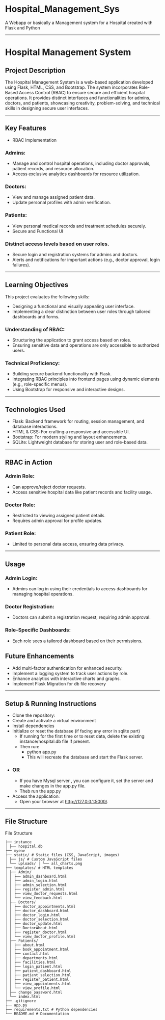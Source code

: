 # Hospital_Management_Sys
A Webapp or basically a Management system for a Hospital created with Flask and Python

---

# Hospital Management System

## Project Description

The Hospital Management System is a web-based application developed using Flask, HTML, CSS, and Bootstrap. The system incorporates Role-Based Access Control (RBAC) to ensure secure and efficient hospital operations. It provides distinct interfaces and functionalities for admins, doctors, and patients, showcasing creativity, problem-solving, and technical skills in designing secure user interfaces.

---

## Key Features

- RBAC Implementation
 ### Admins:
 - Manage and control hospital operations, including doctor approvals, patient records, and resource allocation.
 - Access exclusive analytics dashboards for resource utilization.
 ### Doctors:
 - View and manage assigned patient data.
 - Update personal profiles with admin verification.
 ### Patients:
 - View personal medical records and treatment schedules securely.
 - Secure and Functional UI
 ### Distinct access levels based on user roles.
 - Secure login and registration systems for admins and doctors.
 - Alerts and notifications for important actions (e.g., doctor approval, login failures).

---

## Learning Objectives

This project evaluates the following skills:

- Designing a functional and visually appealing user interface.
- Implementing a clear distinction between user roles through tailored dashboards and forms.
### Understanding of RBAC:

 - Structuring the application to grant access based on roles.
 - Ensuring sensitive data and operations are only accessible to authorized users.
### Technical Proficiency:

 - Building secure backend functionality with Flask.
 - Integrating RBAC principles into frontend pages using dynamic elements (e.g., role-specific menus).
 - Using Bootstrap for responsive and interactive designs.

---

## Technologies Used

- Flask: Backend framework for routing, session management, and database interactions.
- HTML & CSS: For crafting a responsive and accessible UI.
- Bootstrap: For modern styling and layout enhancements.
- SQLite: Lightweight database for storing user and role-based data.

---

## RBAC in Action

### Admin Role:
- Can approve/reject doctor requests.
- Access sensitive hospital data like patient records and facility usage.
### Doctor Role:
- Restricted to viewing assigned patient details.
- Requires admin approval for profile updates.
### Patient Role:
- Limited to personal data access, ensuring data privacy.

---

## Usage

### Admin Login:
- Admins can log in using their credentials to access dashboards for managing hospital operations.

### Doctor Registration:
- Doctors can submit a registration request, requiring admin approval.

### Role-Specific Dashboards:
- Each role sees a tailored dashboard based on their permissions.

## Future Enhancements
- Add multi-factor authentication for enhanced security.
- Implement a logging system to track user actions by role.
- Enhance analytics with interactive charts and graphs.
- Implement Flask Migration for db file recovery

---

## Setup & Running Instructions

- Clone the repository:
- Create and activate a virtual environment
- Install dependencies
- Initialize or reset the database (if facing any error in sqlite part)
    - If running for the first time or to reset data, delete the existing instance/hospital.db file if present.
    - Then run:
        - python app.py
        - This will recreate the database and start the Flask server.
 - ### OR
    - If you have Mysql server , you can configure it, set the server and make changes in the app.py file.
    - Theb run the app.py
- Access the application:
    - Open your browser at http://127.0.0.1:5000/.

---

## File Structure

File Structure
```hospital-management-system/
├── instance
│ ├── hospital.db
├── myenv 
├── static/ # Static files (CSS, JavaScript, images) 
│ ├── js/ # Custom JavaScript files 
│ └── uploads/ │ └── all_charts.png 
├── templates/ # HTML templates 
│ ├── Admin/ 
│ │ ├── admin_dashboard.html 
│ │ ├── admin_login.html 
│ │ ├── admin_selection.html 
│ │ ├── register_admin.html 
│ │ ├── view_doctor_requests.html 
│ │ └── view_feedback.html 
│ ├── Doctors/ 
│ │ ├── doctor_appointments.html 
│ │ ├── doctor_dashboard.html 
│ │ ├── doctor_login.html 
│ │ ├── doctor_selection.html 
│ │ ├── doctor_update.html 
│ │ ├── DoctorAbout.html 
│ │ ├── register_doctor.html 
│ │ └── view_doctor_profile.html 
│ ├── Patients/ 
│ │ ├── about.html 
│ │ ├── book_appointment.html 
│ │ ├── contact.html 
│ │ ├── departments.html 
│ │ ├── facilities.html 
│ │ ├── login_patient.html 
│ │ ├── patient_dashboard.html 
│ │ ├── patient_selection.html 
│ │ ├── register_patient.html 
│ │ ├── view_appointments.html 
│ │ └── view_profile.html 
│ ├── change_password.html 
│ └── index.html 
├── .gitignore 
├── app.py 
├── requirements.txt # Python dependencies 
└── README.md # Documentation





